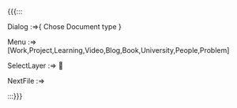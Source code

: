 {{{:::

Dialog :=>{
Chose Document type
}

Menu :=> [Work,Project,Learning,Video,Blog,Book,University,People,Problem]

SelectLayer :=> 🎫

NextFile :=>

:::}}}






